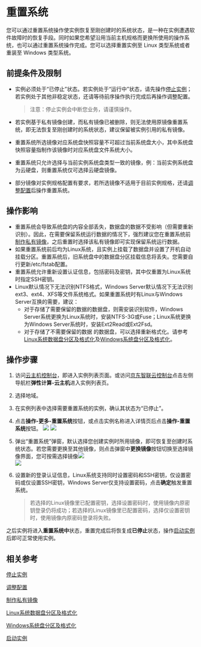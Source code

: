 # 重置系统

您可以通过重置系统操作使实例恢复至刚创建时的系统状态，是一种在实例遭遇软件故障时的恢复手段。同时如果您希望沿用当前主机规格而更换所使用的操作系统，也可以通过重置系统操作完成。您可以选择重置实例至 Linux 类型系统或者重装至 Windows 类型系统。



## 前提条件及限制

* 实例必须处于“已停止”状态。若实例处于“运行中”状态，请先操作[停止实例](Stop-Instance.md)；若实例处于其他非稳定状态，还请等待前序操作执行完成后再操作调整配置。
	
	>注意：停止实例会中断您业务，请谨慎操作。
* 若实例基于私有镜像创建，而私有镜像已被删除，则无法使用原镜像重置系统，即无法恢复至刚创建时的系统状态，建议保留被实例引用的私有镜像。
* 重置系统所选镜像对应系统盘快照容量不可超过当前系统盘大小，其中系统盘快照容量指制作该镜像时对应系统盘文件系统大小。
* 重置系统只允许选择与当前实例系统盘类型一致的镜像，例：当前实例系统盘为云硬盘，则重置系统仅可选择云硬盘镜像。
* 部分镜像对实例规格配置有要求，若所选镜像不适用于目前实例规格，还请[调整配置](Resize-Instance.md)后操作重置系统。

## 操作影响

* 重置系统会导致系统盘的内容全部丢失，数据盘的数据不受影响（但需要重新识别）。因此，在需要保留系统运行数据的情况下，强烈建议您在重置系统前[制作私有镜像](http://docs.jdcloud.com/cn/virtual-machines/create-private-image)，之后重置时选择该私有镜像即可实现保留系统运行数据。
* 如果重置系统前后均为Linux系统，且实例上挂载了数据盘并设置了开机自动挂载分区。重置系统后，旧系统盘中的数据盘分区挂载信息将丢失。您需要自行更新/etc/fstab配置。
* 重置系统允许重新设置认证信息，包括密码及密钥，其中仅重置为Linux系统时指定SSH密钥。
* Linux默认情况下无法识别NTFS格式，Windows Server默认情况下无法识别ext3、ext4、XFS等文件系统格式。如果重置系统时有Linux与Windows Server互换的需要，建议：
	* 对于存储了需要保留的数据的数据盘，则需安装识别软件，Windows Server系统更换为Linux系统时，安装NTFS-3G或Fuse；Linux系统更换为Windows Server系统时，安装Ext2Read或Ext2Fsd。
	* 对于存储了不需要保留的数据	的数据盘，可以选择重新格式化。请参考[Linux系统数据盘分区及格式化](http://docs.jdcloud.com/cn/cloud-disk-service/linux-partition)及[Windows系统盘分区及格式化](http://docs.jdcloud.com/cn/cloud-disk-service/windows-partition)。




## 操作步骤
1. 访问[云主机控制台](https://cns-console.jdcloud.com/host/compute/list)，即进入实例列表页面。或访问[京东智联云控制台](https://console.jdcloud.com)点击左侧导航栏**弹性计算-云主机**进入实例列表页。
2. 选择地域。
3. 在实例列表中选择需要重置系统的实例，确认其状态为“已停止”。
4. 点击**操作-更多-重置系统**按钮，或点击实例名称进入详情页后点击**操作-重置系统**按钮。
![](../../../../../image/vm/rebuild1.png) ![](../../../../../image/vm/rebuild2.png)
5. 弹出“重置系统”弹窗，默认选择您创建实例时所用镜像，即可恢复至创建时系统状态。若您需要更换至其他镜像，则点击弹窗中**更换镜像**按钮切换至选择镜像界面，您可按需选择镜像![](../../../../../image/vm/rebuild4.png)<br>![](../../../../../image/vm/rebuild5.png)
6. 设置新的登录认证信息，Linux系统支持同时设置密码和SSH密钥，仅设置密码或仅设置SSH密钥，Windows Server仅支持设置密码，点击**确定**触发重置系统。
	
	> 若选择的Linux镜像里已配置密钥，选择设置密码时，使用镜像内原密钥登录仍将成功；若选择的Linux镜像里已配置密码，选择仅设置密钥时，使用镜像内原密码登录将失败。

之后实例将进入**重置系统中**状态，重置完成后将恢复成**已停止**状态，操作[启动实例](Start-Instance.md)后即可正常使用实例。
## 相关参考
[停止实例](Stop-Instance.md)

[调整配置](Resize-Instance.md)

[制作私有镜像](http://docs.jdcloud.com/cn/virtual-machines/create-private-image)

[Linux系统数据盘分区及格式化](http://docs.jdcloud.com/cn/cloud-disk-service/linux-partition)

[Windows系统盘分区及格式化](http://docs.jdcloud.com/cn/cloud-disk-service/windows-partition)

[启动实例](Start-Instance.md)

